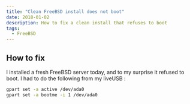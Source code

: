 ```yaml
---
title: "Clean FreeBSD install does not boot"
date: 2018-01-02
description: How to fix a clean install that refuses to boot
tags:
  - FreeBSD
---
```


## How to fix

I installed a fresh FreeBSD server today, and to my surprise it refused to boot. I had to do the following from my liveUSB :

```sh
gpart set -a active /dev/ada0
gpart set -a bootme -i 1 /dev/ada0
```
